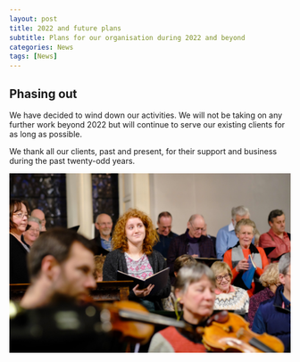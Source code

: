 ```yaml
---
layout: post
title: 2022 and future plans
subtitle: Plans for our organisation during 2022 and beyond
categories: News
tags: [News]
---
```

## Phasing out

We have decided to wind down our activities.   We will not be taking on any further work beyond 2022 but will continue to serve our existing clients for as long as possible.

We thank all our clients, past and present, for their support and business during the past twenty-odd years.

![End of screenshot](/assets/images/banners/hero.jpg)




